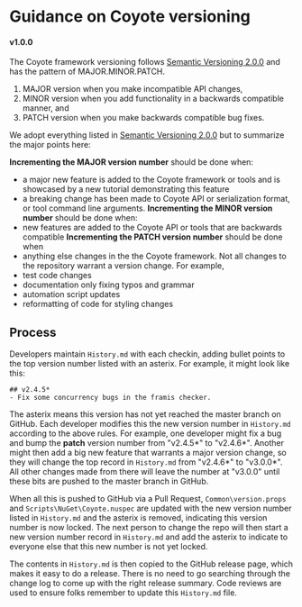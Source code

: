 # Guidance on Coyote versioning

#### v1.0.0

The Coyote framework versioning follows [Semantic Versioning 2.0.0](https://semver.org/) and has the pattern of MAJOR.MINOR.PATCH.

1. MAJOR version when you make incompatible API changes,
2. MINOR version when you add functionality in a backwards compatible manner, and
3. PATCH version when you make backwards compatible bug fixes.

We adopt everything listed in [Semantic Versioning 2.0.0](https://semver.org/)
but to summarize the major points here:

**Incrementing the MAJOR version number** should be done when:
- a major new feature is added to the Coyote framework or tools and is showcased by a new tutorial demonstrating this feature
- a breaking change has been made to Coyote API or serialization format, or  tool command line arguments.
**Incrementing the MINOR version number** should be done when:
- new features are added to the Coyote API or tools that are backwards compatible
**Incrementing the PATCH version number** should be done when
- anything else changes in the the Coyote framework.
Not all changes to the repository warrant a version change. For example,
- test code changes
- documentation only fixing typos and grammar
- automation script updates
- reformatting of code for styling changes
## Process

Developers maintain `History.md` with each checkin, adding bullet points to the top version number listed with an asterix. For example, it might look like this:

```
## v2.4.5*
- Fix some concurrency bugs in the framis checker.
```

The asterix means this version has not yet reached the master branch on GitHub. Each developer
modifies this the new version number in `History.md` according to the above rules. For example, one
developer might fix a bug and bump the **patch** version number from "v2.4.5*" to "v2.4.6*". Another
might then add a big new feature that warrants a major version change, so they will change the
top record in `History.md` from "v2.4.6*" to "v3.0.0*". All other changes made from there will leave
the number at "v3.0.0" until these bits are pushed to the master branch in GitHub.

When all this is pushed to GitHub via a Pull Request, `Common\version.props` and
`Scripts\NuGet\Coyote.nuspec` are updated with the new version number listed in `History.md` and the
asterix is removed, indicating this version number is now locked. The next person to change the repo will then start a new version number record in `History.md` and add the asterix to indicate to everyone else
that this new number is not yet locked.

The contents in `History.md` is then copied to the GitHub release page, which makes it easy to do
a release. There is no need to go searching through the change log to come up with the right
release summary. Code reviews are used to ensure folks remember to update this `History.md` file.
